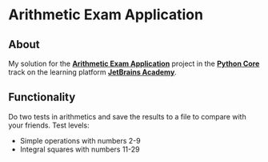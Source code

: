 # Arithmetic Exam Application
## About
My solution for the [**Arithmetic Exam Application**][project] project in the [**Python Core**][track] track on the learning platform [**JetBrains Academy**][platform].

[platform]: https://hyperskill.org/
[project]: https://hyperskill.org/projects/173
[track]: https://hyperskill.org/tracks/2

## Functionality
Do two tests in arithmetics and save the results to a file to compare with your friends.
Test levels:
* Simple operations with numbers 2-9
* Integral squares with numbers 11-29

